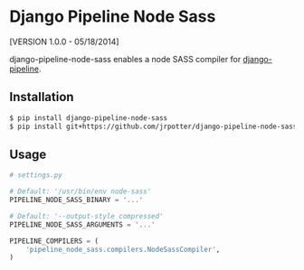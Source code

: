 Django Pipeline Node Sass
=========================
[VERSION 1.0.0 - 05/18/2014]

django-pipeline-node-sass enables a node SASS compiler for [django-pipeline](https://github.com/cyberdelia/django-pipeline). 

Installation
------------

```bash
$ pip install django-pipeline-node-sass
$ pip install git+https://github.com/jrpotter/django-pipeline-node-sass.git
```

Usage
-----

```python
# settings.py

# Default: '/usr/bin/env node-sass'
PIPELINE_NODE_SASS_BINARY = '...'

# Default: '--output-style compressed'
PIPELINE_NODE_SASS_ARGUMENTS = '...'

PIPELINE_COMPILERS = (
    'pipeline_node_sass.compilers.NodeSassCompiler',
)
```

